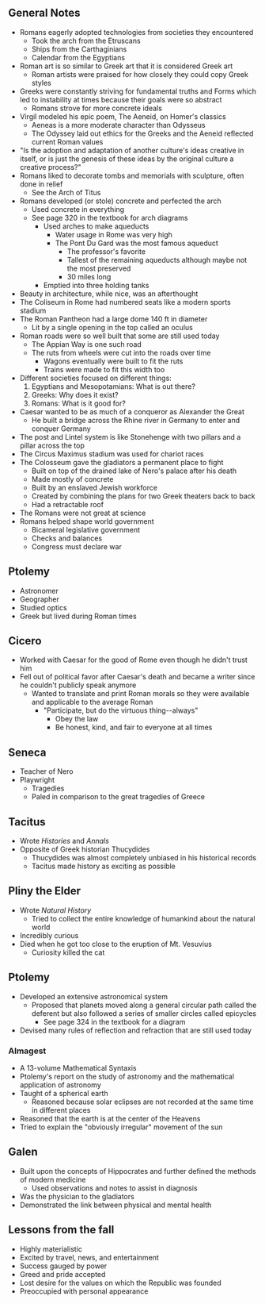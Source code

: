 ## General Notes
- Romans eagerly adopted technologies from societies they encountered
	- Took the arch from the Etruscans
	- Ships from the Carthaginians
	- Calendar from the Egyptians
- Roman art is so similar to Greek art that it is considered Greek art
	- Roman artists were praised for how closely they could copy Greek styles
- Greeks were constantly striving for fundamental truths and Forms which led to instability at times because their goals were so abstract
	- Romans strove for more concrete ideals
- Virgil modeled his epic poem, The Aeneid, on Homer's classics
	- Aeneas is a more moderate character than Odysseus
	- The Odyssey laid out ethics for the Greeks and the Aeneid reflected current Roman values
- "Is the adoption and adaptation of another culture's ideas creative in itself, or is just the genesis of these ideas by the original culture a creative process?"
- Romans liked to decorate tombs and memorials with sculpture, often done in relief
	- See the Arch of Titus
- Romans developed (or stole) concrete and perfected the arch
	- Used concrete in everything
	- See page 320 in the textbook for arch diagrams
		- Used arches to make aqueducts
			- Water usage in Rome was very high
			- The Pont Du Gard was the most famous aqueduct
				- The professor's favorite
				- Tallest of the remaining aqueducts although maybe not the most preserved
				- 30 miles long
		- Emptied into three holding tanks
- Beauty in architecture, while nice, was an afterthought
- The Coliseum in Rome had numbered seats like a modern sports stadium
- The Roman Pantheon had a large dome 140 ft in diameter
	- Lit by a single opening in the top called an oculus
- Roman roads were so well built that some are still used today
	- The Appian Way is one such road
	- The ruts from wheels were cut into the roads over time
		- Wagons eventually were built to fit the ruts
		- Trains were made to fit this width too
- Different societies focused on different things:
	1. Egyptians and Mesopotamians: What is out there?
	1. Greeks: Why does it exist?
	1. Romans: What is it good for?
- Caesar wanted to be as much of a conqueror as Alexander the Great
	- He built a bridge across the Rhine river in Germany to enter and conquer Germany
- The post and Lintel system is like Stonehenge with two pillars and a pillar across the top
- The Circus Maximus stadium was used for chariot races
- The Colosseum gave the gladiators a permanent place to fight
	- Built on top of the drained lake of Nero's palace after his death
	- Made mostly of concrete
	- Built by an enslaved Jewish workforce
	- Created by combining the plans for two Greek theaters back to back
	- Had a retractable roof
- The Romans were not great at science
- Romans helped shape world government
	- Bicameral legislative government
	- Checks and balances
	- Congress must declare war

## Ptolemy
- Astronomer
- Geographer
- Studied optics
- Greek but lived during Roman times

## Cicero
- Worked with Caesar for the good of Rome even though he didn't trust him
- Fell out of political favor after Caesar's death and became a writer since he couldn't publicly speak anymore
	- Wanted to translate and print Roman morals so they were available and applicable to the average Roman
		- "Participate, but do the virtuous thing--always"
			- Obey the law
			- Be honest, kind, and fair to everyone at all times

## Seneca
- Teacher of Nero
- Playwright
	- Tragedies
	- Paled in comparison to the great tragedies of Greece

## Tacitus
- Wrote *Histories* and *Annals*
- Opposite of Greek historian Thucydides
	- Thucydides was almost completely unbiased in his historical records
	- Tacitus made history as exciting as possible

## Pliny the Elder
- Wrote *Natural History*
	- Tried to collect the entire knowledge of humankind about the natural world
- Incredibly curious
- Died when he got too close to the eruption of Mt. Vesuvius
	- Curiosity killed the cat

## Ptolemy
- Developed an extensive astronomical system
	- Proposed that planets moved along a general circular path called the deferent but also followed a series of smaller circles called epicycles
		- See page 324 in the textbook for a diagram
- Devised many rules of reflection and refraction that are still used today

### Almagest
- A 13-volume Mathematical Syntaxis
- Ptolemy's report on the study of astronomy and the mathematical application of astronomy
- Taught of a spherical earth
	- Reasoned because solar eclipses are not recorded at the same time in different places
- Reasoned that the earth is at the center of the Heavens
- Tried to explain the "obviously irregular" movement of the sun

## Galen
- Built upon the concepts of Hippocrates and further defined the methods of modern medicine
	- Used observations and notes to assist in diagnosis
- Was the physician to the gladiators
- Demonstrated the link between physical and mental health

## Lessons from the fall
- Highly materialistic
- Excited by travel, news, and entertainment
- Success gauged by power
- Greed and pride accepted
- Lost desire for the values on which the Republic was founded
- Preoccupied with personal appearance
